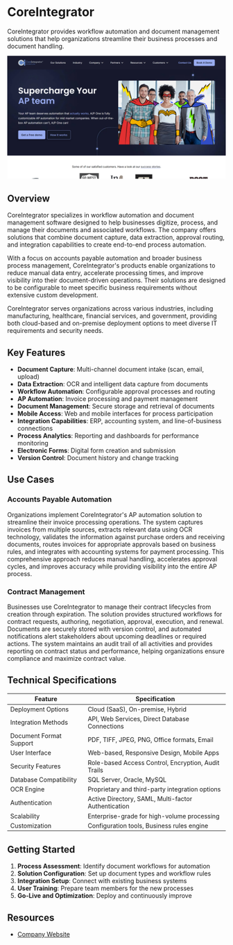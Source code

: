 
# CoreIntegrator

CoreIntegrator provides workflow automation and document management solutions that help organizations streamline their business processes and document handling.

![CoreIntegrator](assets\coreintegrator.png)


## Overview

CoreIntegrator specializes in workflow automation and document management software designed to help businesses digitize, process, and manage their documents and associated workflows. The company offers solutions that combine document capture, data extraction, approval routing, and integration capabilities to create end-to-end process automation.

With a focus on accounts payable automation and broader business process management, CoreIntegrator's products enable organizations to reduce manual data entry, accelerate processing times, and improve visibility into their document-driven operations. Their solutions are designed to be configurable to meet specific business requirements without extensive custom development.

CoreIntegrator serves organizations across various industries, including manufacturing, healthcare, financial services, and government, providing both cloud-based and on-premise deployment options to meet diverse IT requirements and security needs.

## Key Features

- **Document Capture**: Multi-channel document intake (scan, email, upload)
- **Data Extraction**: OCR and intelligent data capture from documents
- **Workflow Automation**: Configurable approval processes and routing
- **AP Automation**: Invoice processing and payment management
- **Document Management**: Secure storage and retrieval of documents
- **Mobile Access**: Web and mobile interfaces for process participation
- **Integration Capabilities**: ERP, accounting system, and line-of-business connections
- **Process Analytics**: Reporting and dashboards for performance monitoring
- **Electronic Forms**: Digital form creation and submission
- **Version Control**: Document history and change tracking

## Use Cases

### Accounts Payable Automation

Organizations implement CoreIntegrator's AP automation solution to streamline their invoice processing operations. The system captures invoices from multiple sources, extracts relevant data using OCR technology, validates the information against purchase orders and receiving documents, routes invoices for appropriate approvals based on business rules, and integrates with accounting systems for payment processing. This comprehensive approach reduces manual handling, accelerates approval cycles, and improves accuracy while providing visibility into the entire AP process.

### Contract Management

Businesses use CoreIntegrator to manage their contract lifecycles from creation through expiration. The solution provides structured workflows for contract requests, authoring, negotiation, approval, execution, and renewal. Documents are securely stored with version control, and automated notifications alert stakeholders about upcoming deadlines or required actions. The system maintains an audit trail of all activities and provides reporting on contract status and performance, helping organizations ensure compliance and maximize contract value.

## Technical Specifications

| Feature | Specification |
|---------|---------------|
| Deployment Options | Cloud (SaaS), On-premise, Hybrid |
| Integration Methods | API, Web Services, Direct Database Connections |
| Document Format Support | PDF, TIFF, JPEG, PNG, Office formats, Email |
| User Interface | Web-based, Responsive Design, Mobile Apps |
| Security Features | Role-based Access Control, Encryption, Audit Trails |
| Database Compatibility | SQL Server, Oracle, MySQL |
| OCR Engine | Proprietary and third-party integration options |
| Authentication | Active Directory, SAML, Multi-factor Authentication |
| Scalability | Enterprise-grade for high-volume processing |
| Customization | Configuration tools, Business rules engine |

## Getting Started

1. **Process Assessment**: Identify document workflows for automation
2. **Solution Configuration**: Set up document types and workflow rules
3. **Integration Setup**: Connect with existing business systems
4. **User Training**: Prepare team members for the new processes
5. **Go-Live and Optimization**: Deploy and continuously improve

## Resources

- [Company Website](https://coreintegrator.com/)
